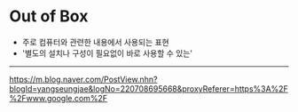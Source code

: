 # Out of Box

* 주로 컴퓨터와 관련한 내용에서 사용되는 표현
* '별도의 설치나 구성이 필요없이 바로 사용할 수 있는'

----------------



https://m.blog.naver.com/PostView.nhn?blogId=yangseungjae&logNo=220708695668&proxyReferer=https%3A%2F%2Fwww.google.com%2F


